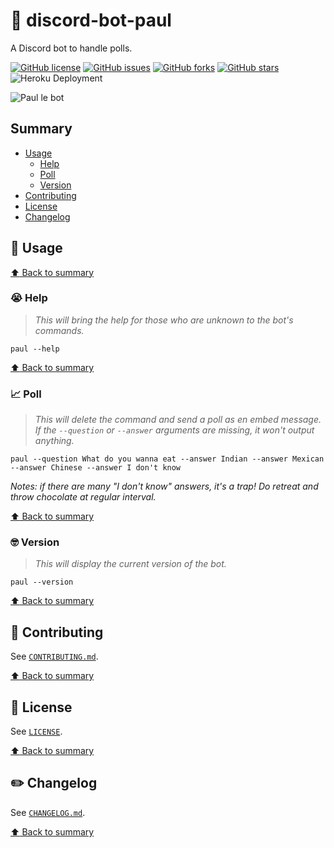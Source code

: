 # :robot: discord-bot-paul

A Discord bot to handle polls.

[![GitHub license](https://img.shields.io/github/license/aminnairi/discord-bot-paul)](https://github.com/aminnairi/discord-bot-paul/blob/next/LICENSE) [![GitHub issues](https://img.shields.io/github/issues/aminnairi/discord-bot-paul)](https://github.com/aminnairi/discord-bot-paul/issues) [![GitHub forks](https://img.shields.io/github/forks/aminnairi/discord-bot-paul)](https://github.com/aminnairi/discord-bot-paul/network) [![GitHub stars](https://img.shields.io/github/stars/aminnairi/discord-bot-paul)](https://github.com/aminnairi/discord-bot-paul/stargazers) ![Heroku Deployment](https://github.com/aminnairi/discord-bot-paul/workflows/Heroku%20Deployment/badge.svg?branch=latest)

![Paul le bot](https://i.ibb.co/jGvnmK7/paul-le-bot.png)

## Summary

- [Usage](thinking-usage)
    - [Help](sob-help)
    - [Poll](chart_with_upwards_trend-poll)
    - [Version](nerd_face-version)
- [Contributing](pray-contributing)
- [License](page_with_curl-license)
- [Changelog](pencil2-changelog)

## :thinking: Usage

[:arrow_up: Back to summary](#summary)

### :sob: Help

> *This will bring the help for those who are unknown to the bot's commands.*

```console
paul --help
```

[:arrow_up: Back to summary](#summary)

### :chart_with_upwards_trend: Poll

> *This will delete the command and send a poll as en embed message. If the `--question` or `--answer` arguments are missing, it won't output anything.*

```console
paul --question What do you wanna eat --answer Indian --answer Mexican --answer Chinese --answer I don't know
```

*Notes: if there are many "I don't know" answers, it's a trap! Do retreat and throw chocolate at regular interval.*

[:arrow_up: Back to summary](#summary)

### :nerd_face: Version

> *This will display the current version of the bot.*

```console
paul --version
```

[:arrow_up: Back to summary](#summary)

## :pray: Contributing

See [`CONTRIBUTING.md`](./CONTRIBUTING.md).

[:arrow_up: Back to summary](#summary)

## :page_with_curl: License

See [`LICENSE`](./LICENSE).

[:arrow_up: Back to summary](#summary)

## :pencil2: Changelog

See [`CHANGELOG.md`](./CHANGELOG.md).

[:arrow_up: Back to summary](#summary)
